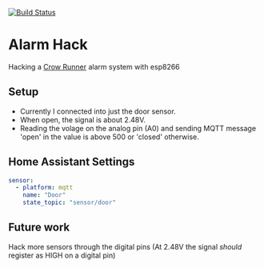 [![Build Status](https://travis-ci.org/talsalmona/alarm.svg?branch=master)](https://travis-ci.org/talsalmona/alarm)

# Alarm Hack
Hacking a [Crow Runner](http://www.thecrowgroup.com/Products_Systems/runner_8_16/runner_8_16/) alarm system with esp8266

## Setup
- Currently I connected into just the door sensor. 
- When open, the signal is about 2.48V.
- Reading the volage on the analog pin (A0) and sending MQTT message 'open' in the value is above 500 or 'closed' otherwise.

## Home Assistant Settings
```YAML
sensor:
  - platform: mqtt
    name: "Door"
    state_topic: "sensor/door" 
```

## Future work
Hack more sensors through the digital pins (At 2.48V the signal *should* register as HIGH on a digital pin)
